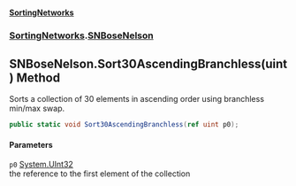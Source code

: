 #### [SortingNetworks](index.md 'index')
### [SortingNetworks](SortingNetworks.md 'SortingNetworks').[SNBoseNelson](SortingNetworks_SNBoseNelson.md 'SortingNetworks.SNBoseNelson')
## SNBoseNelson.Sort30AscendingBranchless(uint) Method
Sorts a collection of 30 elements in ascending order using branchless min/max swap.  
```csharp
public static void Sort30AscendingBranchless(ref uint p0);
```
#### Parameters
<a name='SortingNetworks_SNBoseNelson_Sort30AscendingBranchless(uint)_p0'></a>
`p0` [System.UInt32](https://docs.microsoft.com/en-us/dotnet/api/System.UInt32 'System.UInt32')  
the reference to the first element of the collection
  
